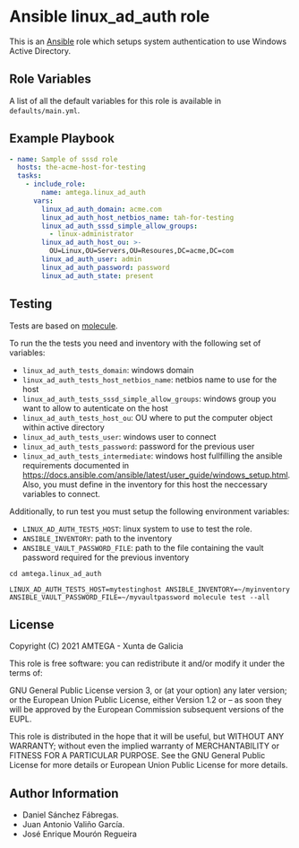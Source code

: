 # Ansible linux_ad_auth role

This is an [Ansible](http://www.ansible.com) role which setups system authentication to use Windows Active Directory.

## Role Variables

A list of all the default variables for this role is available in `defaults/main.yml`.

## Example Playbook

```yaml
- name: Sample of sssd role  
  hosts: the-acme-host-for-testing
  tasks:
    - include_role:
        name: amtega.linux_ad_auth
      vars:
        linux_ad_auth_domain: acme.com
        linux_ad_auth_host_netbios_name: tah-for-testing
        linux_ad_auth_sssd_simple_allow_groups:
          - linux-administrator
        linux_ad_auth_host_ou: >-
          OU=Linux,OU=Servers,OU=Resoures,DC=acme,DC=com
        linux_ad_auth_user: admin
        linux_ad_auth_password: password
        linux_ad_auth_state: present
```

## Testing

Tests are based on [molecule](https://molecule.readthedocs.io/en/latest/installation.html).

To run the the tests you need and inventory with the following set of variables:

- `linux_ad_auth_tests_domain`: windows domain
- `linux_ad_auth_tests_host_netbios_name`: netbios name to use for the host
- `linux_ad_auth_tests_sssd_simple_allow_groups`: windows group you want to allow to autenticate on the host
- `linux_ad_auth_tests_host_ou`: OU where to put the computer object within active directory
- `linux_ad_auth_tests_user`: windows user to connect
- `linux_ad_auth_tests_password`: password for the previous user
- `linux_ad_auth_tests_intermediate`: windows host fullfilling the ansible requirements documented in https://docs.ansible.com/ansible/latest/user_guide/windows_setup.html. Also, you must define in the inventory for this host the neccessary variables to connect.

Additionally, to run test you must setup the following environment variables:

- `LINUX_AD_AUTH_TESTS_HOST`: linux system to use to test the role.
- `ANSIBLE_INVENTORY`: path to the inventory
- `ANSIBLE_VAULT_PASSWORD_FILE`: path to the file containing the vault password required for the previous inventory

```shell
cd amtega.linux_ad_auth

LINUX_AD_AUTH_TESTS_HOST=mytestinghost ANSIBLE_INVENTORY=~/myinventory ANSIBLE_VAULT_PASSWORD_FILE=~/myvaultpassword molecule test --all
```

## License

Copyright (C) 2021 AMTEGA - Xunta de Galicia

This role is free software: you can redistribute it and/or modify it under the terms of:

GNU General Public License version 3, or (at your option) any later version; or the European Union Public License, either Version 1.2 or – as soon they will be approved by the European Commission ­subsequent versions of the EUPL.

This role is distributed in the hope that it will be useful, but WITHOUT ANY WARRANTY; without even the implied warranty of MERCHANTABILITY or FITNESS FOR A PARTICULAR PURPOSE.  See the GNU General Public License for more details or European Union Public License for more details.

## Author Information

- Daniel Sánchez Fábregas.
- Juan Antonio Valiño García.
- José Enrique Mourón Regueira
